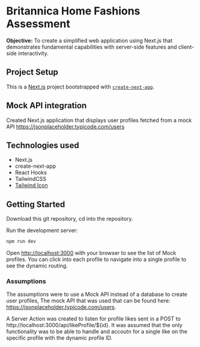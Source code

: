 # Britannica Home Fashions Assessment

**Objective:** To create a simplified web application using Next.js that demonstrates fundamental
capabilities with server-side features and client-side interactivity.

## Project Setup

This is a [Next.js](https://nextjs.org/) project bootstrapped with [`create-next-app`](https://github.com/vercel/next.js/tree/canary/packages/create-next-app).

## Mock API integration

Created Next.js application that displays user profiles fetched from a mock API https://jsonplaceholder.typicode.com/users

## Technologies used

- Next.js
- create-next-app
- React Hooks
- TailwindCSS
- [Tailwind Icon](https://heroicons.com)

## Getting Started

Download this git repository, cd into the repository.

Run the development server:

```bash
npm run dev
```

Open [http://localhost:3000](http://localhost:3000) with your browser to see the list of Mock profiles. You can click into each profile to navigate into a single profile to see the dynamic routing. 

### Assumptions 

The assumptions were to use a Mock API instead of a database to create user profiles, The mock API that was used that can be found here: https://jsonplaceholder.typicode.com/users. 

A Server Action was created to listen for profile likes sent in a POST to http://localhost:3000/api/likeProfile/${id}. It was assumed that the only functionality was to be able to handle and accoutn for a single like on the specific profile with the dynamic profile ID.
